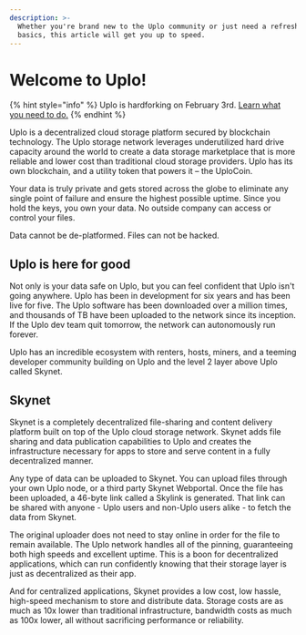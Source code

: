 ```yaml
---
description: >-
  Whether you're brand new to the Uplo community or just need a refresher on the
  basics, this article will get you up to speed.
---
```


# Welcome to Uplo!

{% hint style="info" %}
Uplo is hardforking on February 3rd. [Learn what you need to do.](https://github.com/DavidMGilbert/uplo-support-docs/tree/7d49a88dcb3b035d374d7df410f395a22d2df2d1/forks/navigating-the-2021-uplo-hardfork.md)
{% endhint %}

Uplo is a decentralized cloud storage platform secured by blockchain technology. The Uplo storage network leverages underutilized hard drive capacity around the world to create a data storage marketplace that is more reliable and lower cost than traditional cloud storage providers. Uplo has its own blockchain, and a utility token that powers it – the UploCoin.

Your data is truly private and gets stored across the globe to eliminate any single point of failure and ensure the highest possible uptime. Since you hold the keys, you own your data. No outside company can access or control your files.

Data cannot be de-platformed. Files can not be hacked.

## Uplo is here for good

Not only is your data safe on Uplo, but you can feel confident that Uplo isn't going anywhere. Uplo has been in development for six years and has been live for five. The Uplo software has been downloaded over a million times, and thousands of TB have been uploaded to the network since its inception. If the Uplo dev team quit tomorrow, the network can autonomously run forever.

Uplo has an incredible ecosystem with renters, hosts, miners, and a teeming developer community building on Uplo and the level 2 layer above Uplo called Skynet.

## Skynet

Skynet is a completely decentralized file-sharing and content delivery platform built on top of the Uplo cloud storage network. Skynet adds file sharing and data publication capabilities to Uplo and creates the infrastructure necessary for apps to store and serve content in a fully decentralized manner.

Any type of data can be uploaded to Skynet. You can upload files through your own Uplo node, or a third party Skynet Webportal. Once the file has been uploaded, a 46-byte link called a Skylink is generated. That link can be shared with anyone - Uplo users and non-Uplo users alike - to fetch the data from Skynet.

The original uploader does not need to stay online in order for the file to remain available. The Uplo network handles all of the pinning, guaranteeing both high speeds and excellent uptime. This is a boon for decentralized applications, which can run confidently knowing that their storage layer is just as decentralized as their app.

And for centralized applications, Skynet provides a low cost, low hassle, high-speed mechanism to store and distribute data. Storage costs are as much as 10x lower than traditional infrastructure, bandwidth costs as much as 100x lower, all without sacrificing performance or reliability.

